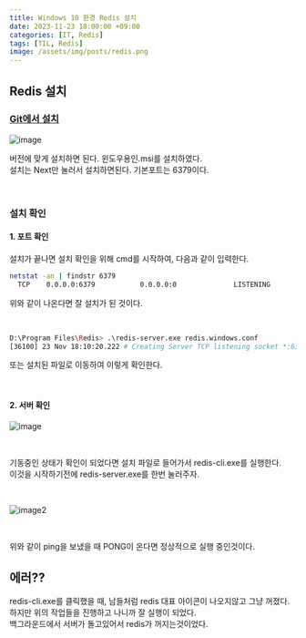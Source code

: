 ```yaml
---
title: Windows 10 환경 Redis 설치
date: 2023-11-23 18:00:00 +09:00
categories: [IT, Redis]
tags: [TIL, Redis]
image: /assets/img/posts/redis.png
---
```



## Redis 설치

### [Git에서 설치](https://github.com/microsoftarchive/redis/releases)

![image](https://github.com/honge7694/honge7694.github.io/assets/76715487/cb240d74-0446-4f0e-aa7c-281c01ee43dd)

버전에 맞게 설치하면 된다. 윈도우용인.msi를 설치하였다.     
설치는 Next만 눌러서 설치하면된다. 기본포트는 6379이다.

<br/>

### 설치 확인

#### 1. 포트 확인
설치가 끝나면 설치 확인을 위해 cmd를 시작하여, 다음과 같이 입력한다.

```bash
netstat -an | findstr 6379
  TCP    0.0.0.0:6379           0.0.0.0:0              LISTENING
```
위와 같이 나온다면 잘 설치가 된 것이다.

<br/>

```bash
D:\Program Files\Redis> .\redis-server.exe redis.windows.conf
[36100] 23 Nov 18:10:20.222 # Creating Server TCP listening socket *:6379: bind: No error
```
또는 설치된 파일로 이동하여 이렇게 확인한다.

<br/>

#### 2. 서버 확인

![image](https://github.com/honge7694/honge7694.github.io/assets/76715487/845202f5-465d-424f-b685-e5cb4634d29c)    

<br/>

기동중인 상태가 확인이 되었다면 설치 파일로 들어가서 redis-cli.exe를 실행한다.    
이것을 시작하기전에 redis-server.exe를 한번 눌러주자.

<br/>

![image2](https://github.com/honge7694/honge7694.github.io/assets/76715487/cac062dc-fbad-4500-86e8-df4274aba68a)    

<br/>

위와 같이 ping을 보냈을 때 PONG이 온다면 정상적으로 실행 중인것이다.


## 에러??

redis-cli.exe를 클릭했을 때, 남들처럼 redis 대표 아이콘이 나오지않고 그냥 꺼졌다.
하지만 위의 작업들을 진행하고 나니까 잘 실행이 되었다.     
백그라운드에서 서버가 돌고있어서 redis가 꺼지는것이었다.
